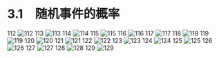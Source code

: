 # 3.1　随机事件的概率

112
![112](../../book/人教版高中数学A版必修3/人教版高中数学A版必修3_112.png)
113
![113](../../book/人教版高中数学A版必修3/人教版高中数学A版必修3_113.png)
114
![114](../../book/人教版高中数学A版必修3/人教版高中数学A版必修3_114.png)
115
![115](../../book/人教版高中数学A版必修3/人教版高中数学A版必修3_115.png)
116
![116](../../book/人教版高中数学A版必修3/人教版高中数学A版必修3_116.png)
117
![117](../../book/人教版高中数学A版必修3/人教版高中数学A版必修3_117.png)
118
![118](../../book/人教版高中数学A版必修3/人教版高中数学A版必修3_118.png)
119
![119](../../book/人教版高中数学A版必修3/人教版高中数学A版必修3_119.png)
120
![120](../../book/人教版高中数学A版必修3/人教版高中数学A版必修3_120.png)
121
![121](../../book/人教版高中数学A版必修3/人教版高中数学A版必修3_121.png)
122
![122](../../book/人教版高中数学A版必修3/人教版高中数学A版必修3_122.png)
123
![123](../../book/人教版高中数学A版必修3/人教版高中数学A版必修3_123.png)
124
![124](../../book/人教版高中数学A版必修3/人教版高中数学A版必修3_124.png)
125
![125](../../book/人教版高中数学A版必修3/人教版高中数学A版必修3_125.png)
126
![126](../../book/人教版高中数学A版必修3/人教版高中数学A版必修3_126.png)
127
![127](../../book/人教版高中数学A版必修3/人教版高中数学A版必修3_127.png)
128
![128](../../book/人教版高中数学A版必修3/人教版高中数学A版必修3_128.png)
129
![129](../../book/人教版高中数学A版必修3/人教版高中数学A版必修3_129.png)
